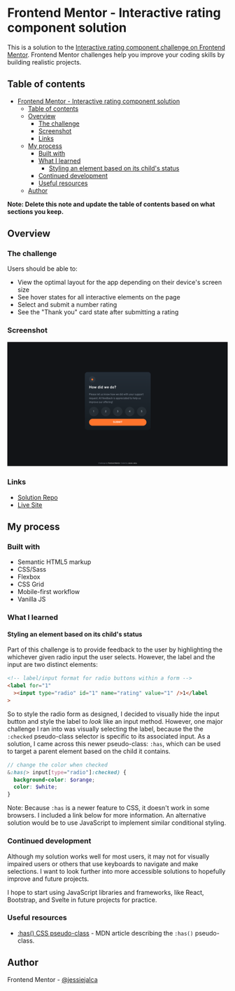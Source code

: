 # Frontend Mentor - Interactive rating component solution

This is a solution to the [Interactive rating component challenge on Frontend Mentor](https://www.frontendmentor.io/challenges/interactive-rating-component-koxpeBUmI). Frontend Mentor challenges help you improve your coding skills by building realistic projects. 

## Table of contents

- [Frontend Mentor - Interactive rating component solution](#frontend-mentor---interactive-rating-component-solution)
  - [Table of contents](#table-of-contents)
  - [Overview](#overview)
    - [The challenge](#the-challenge)
    - [Screenshot](#screenshot)
    - [Links](#links)
  - [My process](#my-process)
    - [Built with](#built-with)
    - [What I learned](#what-i-learned)
      - [Styling an element based on its child's status](#styling-an-element-based-on-its-childs-status)
    - [Continued development](#continued-development)
    - [Useful resources](#useful-resources)
  - [Author](#author)

**Note: Delete this note and update the table of contents based on what sections you keep.**

## Overview

### The challenge

Users should be able to:

- View the optimal layout for the app depending on their device's screen size
- See hover states for all interactive elements on the page
- Select and submit a number rating
- See the "Thank you" card state after submitting a rating

### Screenshot

![](./images/screenshot.jpg)

### Links

- [Solution Repo](https://github.com/jessiejalca/frontend-mentor-challenges/tree/main/challenges/interactive-rating-component-main)
- [Live Site](https://jalca-interactive-rating-component.netlify.app/)

## My process

### Built with

- Semantic HTML5 markup
- CSS/Sass
- Flexbox
- CSS Grid
- Mobile-first workflow
- Vanilla JS

### What I learned

#### Styling an element based on its child's status

Part of this challenge is to provide feedback to the user by highlighting the whichever given radio input the user selects. However, the label and the input are two distinct elements:
```html
<!-- label/input format for radio buttons within a form -->
<label for="1"
  ><input type="radio" id="1" name="rating" value="1" />1</label
>
```
So to style the radio form as designed, I decided to visually hide the input button and style the label to _look_ like an input method. However, one major challenge I ran into was visually selecting the label, because the the `:checked` pseudo-class selector is specific to its associated input. As a solution, I came across this newer pseudo-class: `:has`, which can be used to target a parent element based on the child it contains.
```scss
// change the color when checked
&:has(> input[type="radio"]:checked) {
  background-color: $orange;
  color: $white;
}
```
Note: Because `:has` is a newer feature to CSS, it doesn't work in some browsers. I included a link below for more information. An alternative solution would be to use JavaScript to implement similar conditional styling.

### Continued development

Although my solution works well for most users, it may not for visually impaired users or others that use keyboards to navigate and make selections. I want to look further into more accessible solutions to hopefully improve and future projects.

I hope to start using JavaScript libraries and frameworks, like React, Bootstrap, and Svelte in future projects for practice.

### Useful resources

- [:has() CSS pseudo-class](https://developer.mozilla.org/en-US/docs/Web/CSS/:has) - MDN article describing the `:has()` pseudo-class.

## Author

Frontend Mentor - [@jessiejalca](https://www.frontendmentor.io/profile/jessiejalca)
